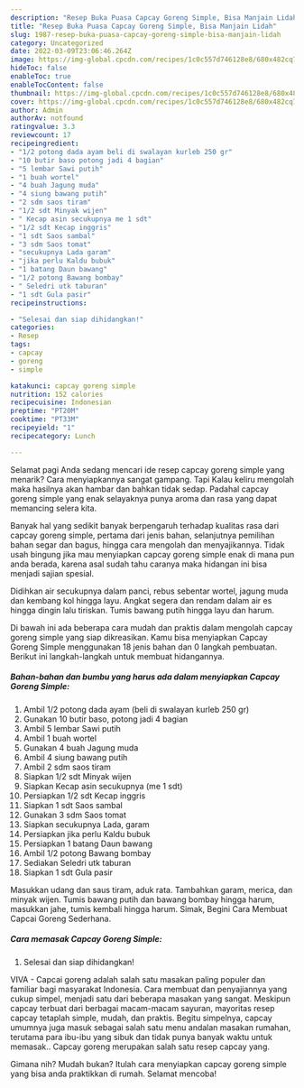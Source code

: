 ```yaml
---
description: "Resep Buka Puasa Capcay Goreng Simple, Bisa Manjain Lidah"
title: "Resep Buka Puasa Capcay Goreng Simple, Bisa Manjain Lidah"
slug: 1987-resep-buka-puasa-capcay-goreng-simple-bisa-manjain-lidah
category: Uncategorized
date: 2022-03-09T23:06:46.264Z
image: https://img-global.cpcdn.com/recipes/1c0c557d746128e8/680x482cq70/capcay-goreng-simple-foto-resep-utama.jpg
hideToc: false
enableToc: true
enableTocContent: false
thumbnail: https://img-global.cpcdn.com/recipes/1c0c557d746128e8/680x482cq70/capcay-goreng-simple-foto-resep-utama.jpg
cover: https://img-global.cpcdn.com/recipes/1c0c557d746128e8/680x482cq70/capcay-goreng-simple-foto-resep-utama.jpg
author: Admin
authorAv: notfound
ratingvalue: 3.3
reviewcount: 17
recipeingredient:
- "1/2 potong dada ayam beli di swalayan kurleb 250 gr"
- "10 butir baso potong jadi 4 bagian"
- "5 lembar Sawi putih"
- "1 buah wortel"
- "4 buah Jagung muda"
- "4 siung bawang putih"
- "2 sdm saos tiram"
- "1/2 sdt Minyak wijen"
- " Kecap asin secukupnya me 1 sdt"
- "1/2 sdt Kecap inggris"
- "1 sdt Saos sambal"
- "3 sdm Saos tomat"
- "secukupnya Lada garam"
- "jika perlu Kaldu bubuk"
- "1 batang Daun bawang"
- "1/2 potong Bawang bombay"
- " Seledri utk taburan"
- "1 sdt Gula pasir"
recipeinstructions:

- "Selesai dan siap dihidangkan!"
categories:
- Resep
tags:
- capcay
- goreng
- simple

katakunci: capcay goreng simple 
nutrition: 152 calories
recipecuisine: Indonesian
preptime: "PT20M"
cooktime: "PT33M"
recipeyield: "1"
recipecategory: Lunch

---
```



Selamat pagi Anda sedang mencari ide resep capcay goreng simple yang menarik? Cara menyiapkannya sangat gampang. Tapi Kalau keliru mengolah maka hasilnya akan hambar dan bahkan tidak sedap. Padahal capcay goreng simple yang enak selayaknya punya aroma dan rasa yang dapat memancing selera kita.


Banyak hal yang sedikit banyak berpengaruh terhadap kualitas rasa dari capcay goreng simple, pertama dari jenis bahan, selanjutnya pemilihan bahan segar dan bagus, hingga cara mengolah dan menyajikannya. Tidak usah bingung jika mau menyiapkan capcay goreng simple enak di mana pun anda berada, karena asal sudah tahu caranya maka hidangan ini bisa menjadi sajian spesial.

Didihkan air secukupnya dalam panci, rebus sebentar wortel, jagung muda dan kembang kol hingga layu. Angkat segera dan rendam dalam air es hingga dingin lalu tiriskan. Tumis bawang putih hingga layu dan harum.


Di bawah ini ada beberapa cara mudah dan praktis dalam mengolah capcay goreng simple yang siap dikreasikan. Kamu bisa menyiapkan Capcay Goreng Simple menggunakan 18 jenis bahan dan 0 langkah pembuatan. Berikut ini langkah-langkah untuk membuat hidangannya.

<!--inarticleads1-->

##### Bahan-bahan dan bumbu yang harus ada dalam menyiapkan Capcay Goreng Simple:

1. Ambil 1/2 potong dada ayam (beli di swalayan kurleb 250 gr)
1. Gunakan 10 butir baso, potong jadi 4 bagian
1. Ambil 5 lembar Sawi putih
1. Ambil 1 buah wortel
1. Gunakan 4 buah Jagung muda
1. Ambil 4 siung bawang putih
1. Ambil 2 sdm saos tiram
1. Siapkan 1/2 sdt Minyak wijen
1. Siapkan  Kecap asin secukupnya (me 1 sdt)
1. Persiapkan 1/2 sdt Kecap inggris
1. Siapkan 1 sdt Saos sambal
1. Gunakan 3 sdm Saos tomat
1. Siapkan secukupnya Lada, garam
1. Persiapkan jika perlu Kaldu bubuk
1. Persiapkan 1 batang Daun bawang
1. Ambil 1/2 potong Bawang bombay
1. Sediakan  Seledri utk taburan
1. Siapkan 1 sdt Gula pasir


Masukkan udang dan saus tiram, aduk rata. Tambahkan garam, merica, dan minyak wijen. Tumis bawang putih dan bawang bombay hingga harum, masukkan jahe, tumis kembali hingga harum. Simak, Begini Cara Membuat Capcai Goreng Sederhana. 

<!--inarticleads2-->

##### Cara memasak Capcay Goreng Simple:


1. Selesai dan siap dihidangkan!

VIVA - Capcai goreng adalah salah satu masakan paling populer dan familiar bagi masyarakat Indonesia. Cara membuat dan penyajiannya yang cukup simpel, menjadi satu dari beberapa masakan yang sangat. Meskipun capcay terbuat dari berbagai macam-macam sayuran, mayoritas resep capcay tetaplah simple, mudah, dan praktis. Begitu simpelnya, capcay umumnya juga masuk sebagai salah satu menu andalan masakan rumahan, terutama para ibu-ibu yang sibuk dan tidak punya banyak waktu untuk memasak.. Capcay goreng merupakan salah satu resep capcay yang. 

Gimana nih? Mudah bukan? Itulah cara menyiapkan capcay goreng simple yang bisa anda praktikkan di rumah. Selamat mencoba!
